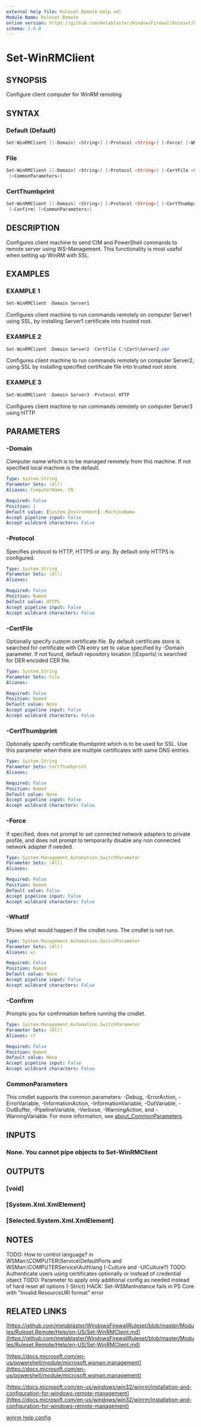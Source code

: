 ```yaml
---
external help file: Ruleset.Remote-help.xml
Module Name: Ruleset.Remote
online version: https://github.com/metablaster/WindowsFirewallRuleset/blob/master/Modules/Ruleset.Remote/Help/en-US/Set-WinRMClient.md
schema: 2.0.0
---
```


# Set-WinRMClient

## SYNOPSIS

Configure client computer for WinRM remoting

## SYNTAX

### Default (Default)

```powershell
Set-WinRMClient [[-Domain] <String>] [-Protocol <String>] [-Force] [-WhatIf] [-Confirm] [<CommonParameters>]
```

### File

```powershell
Set-WinRMClient [[-Domain] <String>] [-Protocol <String>] [-CertFile <String>] [-Force] [-WhatIf] [-Confirm]
 [<CommonParameters>]
```

### CertThumbprint

```powershell
Set-WinRMClient [[-Domain] <String>] [-Protocol <String>] [-CertThumbprint <String>] [-Force] [-WhatIf]
 [-Confirm] [<CommonParameters>]
```

## DESCRIPTION

Configures client machine to send CIM and PowerShell commands to remote server using WS-Management.
This functionality is most useful when setting up WinRM with SSL.

## EXAMPLES

### EXAMPLE 1

```powershell
Set-WinRMClient -Domain Server1
```

Configures client machine to run commands remotely on computer Server1 using SSL,
by installing Server1 certificate into trusted root.

### EXAMPLE 2

```powershell
Set-WinRMClient -Domain Server2 -CertFile C:\Cert\Server2.cer
```

Configures client machine to run commands remotely on computer Server2, using SSL
by installing specified certificate file into trusted root store.

### EXAMPLE 3

```powershell
Set-WinRMClient -Domain Server3 -Protocol HTTP
```

Configures client machine to run commands remotely on computer Server3 using HTTP

## PARAMETERS

### -Domain

Computer name which is to be managed remotely from this machine.
If not specified local machine is the default.

```yaml
Type: System.String
Parameter Sets: (All)
Aliases: ComputerName, CN

Required: False
Position: 1
Default value: [System.Environment]::MachineName
Accept pipeline input: False
Accept wildcard characters: False
```

### -Protocol

Specifies protocol to HTTP, HTTPS or any.
By default only HTTPS is configured.

```yaml
Type: System.String
Parameter Sets: (All)
Aliases:

Required: False
Position: Named
Default value: HTTPS
Accept pipeline input: False
Accept wildcard characters: False
```

### -CertFile

Optionally specify custom certificate file.
By default certificate store is searched for certificate with CN entry set to value specified by
-Domain parameter.
If not found, default repository location (\Exports) is searched for DER encoded CER file.

```yaml
Type: System.String
Parameter Sets: File
Aliases:

Required: False
Position: Named
Default value: None
Accept pipeline input: False
Accept wildcard characters: False
```

### -CertThumbprint

Optionally specify certificate thumbprint which is to be used for SSL.
Use this parameter when there are multiple certificates with same DNS entries.

```yaml
Type: System.String
Parameter Sets: CertThumbprint
Aliases:

Required: False
Position: Named
Default value: None
Accept pipeline input: False
Accept wildcard characters: False
```

### -Force

If specified, does not prompt to set connected network adapters to private profile,
and does not prompt to temporarily disable any non connected network adapter if needed.

```yaml
Type: System.Management.Automation.SwitchParameter
Parameter Sets: (All)
Aliases:

Required: False
Position: Named
Default value: False
Accept pipeline input: False
Accept wildcard characters: False
```

### -WhatIf

Shows what would happen if the cmdlet runs.
The cmdlet is not run.

```yaml
Type: System.Management.Automation.SwitchParameter
Parameter Sets: (All)
Aliases: wi

Required: False
Position: Named
Default value: None
Accept pipeline input: False
Accept wildcard characters: False
```

### -Confirm

Prompts you for confirmation before running the cmdlet.

```yaml
Type: System.Management.Automation.SwitchParameter
Parameter Sets: (All)
Aliases: cf

Required: False
Position: Named
Default value: None
Accept pipeline input: False
Accept wildcard characters: False
```

### CommonParameters

This cmdlet supports the common parameters: -Debug, -ErrorAction, -ErrorVariable, -InformationAction, -InformationVariable, -OutVariable, -OutBuffer, -PipelineVariable, -Verbose, -WarningAction, and -WarningVariable. For more information, see [about_CommonParameters](http://go.microsoft.com/fwlink/?LinkID=113216).

## INPUTS

### None. You cannot pipe objects to Set-WinRMClient

## OUTPUTS

### [void]

### [System.Xml.XmlElement]

### [Selected.System.Xml.XmlElement]

## NOTES

TODO: How to control language?
in WSMan:\COMPUTER\Service\DefaultPorts and
WSMan:\COMPUTERService\Auth\lang (-Culture and -UICulture?)
TODO: Authenticate users using certificates optionally or instead of credential object
TODO: Parameter to apply only additional config as needed instead of hard reset all options (-Strict)
HACK: Set-WSManInstance fails in PS Core with "Invalid ResourceURI format" error

## RELATED LINKS

[https://github.com/metablaster/WindowsFirewallRuleset/blob/master/Modules/Ruleset.Remote/Help/en-US/Set-WinRMClient.md](https://github.com/metablaster/WindowsFirewallRuleset/blob/master/Modules/Ruleset.Remote/Help/en-US/Set-WinRMClient.md)

[https://docs.microsoft.com/en-us/powershell/module/microsoft.wsman.management](https://docs.microsoft.com/en-us/powershell/module/microsoft.wsman.management)

[https://docs.microsoft.com/en-us/windows/win32/winrm/installation-and-configuration-for-windows-remote-management](https://docs.microsoft.com/en-us/windows/win32/winrm/installation-and-configuration-for-windows-remote-management)

[winrm help config]()
